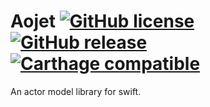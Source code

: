 # Aojet [![GitHub license](https://img.shields.io/github/license/aojet/Aojet.svg)](https://raw.githubusercontent.com/aojet/Aojet/master/LICENSE) [![GitHub release](https://img.shields.io/github/release/aojet/Aojet.svg)](https://github.com/aojet/Aojet/releases) [![Carthage compatible](https://img.shields.io/badge/Carthage-compatible-4BC51D.svg?style=flat)](https://github.com/aojet/Aojet)
An actor model library for swift.

